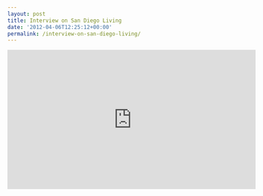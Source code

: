 ```yaml
---
layout: post
title: Interview on San Diego Living
date: '2012-04-06T12:25:12+00:00'
permalink: /interview-on-san-diego-living/
---
```

<iframe width="560" height="315" src="http://www.youtube.com/embed/q-6-T-XszRg?rel=0" frameborder="0" allowfullscreen></iframe>
